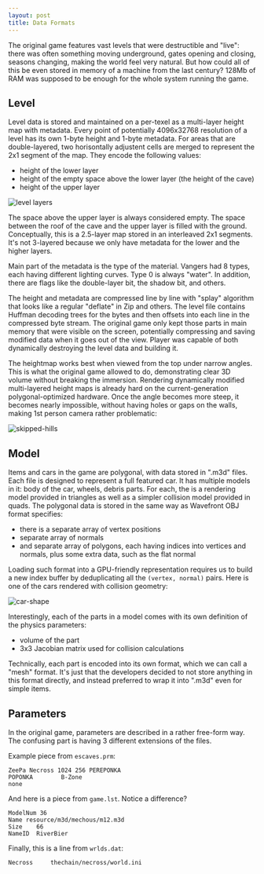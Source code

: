 ```yaml
---
layout: post
title: Data Formats
---
```


The original game features vast levels that were destructible and "live": there was often something moving underground, gates opening and closing, seasons changing, making the world feel very natural. But how could all of this be even stored in memory of a machine from the last century? 128Mb of RAM was supposed to be enough for the whole system running the game.

## Level

Level data is stored and maintained on a per-texel as a multi-layer height map with metadata. Every point of potentially 4096x32768 resolution of a level has its own 1-byte height and 1-byte metadata. For areas that are double-layered, two horisontally adjustent cells are merged to represent the 2x1 segment of the map. They encode the following values:
  - height of the lower layer
  - height of the empty space above the lower layer (the height of the cave)
  - height of the upper layer

![level layers]({{site.baseurl}}/assets/level-layers.png)

The space above the upper layer is always considered empty. The space between the roof of the cave and the upper layer is filled with the ground. Conceptually, this is a 2.5-layer map stored in an interleaved 2x1 segments. It's not 3-layered because we only have metadata for the lower and the higher layers.

Main part of the metadata is the type of the material. Vangers had 8 types, each having different lighting curves. Type 0 is always "water". In addition, there are flags like the double-layer bit, the shadow bit, and others.

The height and metadata are compressed line by line with "splay" algorithm that looks like a regular "deflate" in Zip and others. The level file contains Huffman decoding trees for the bytes and then offsets into each line in the compressed byte stream. The original game only kept those parts in main memory that were visible on the screen, potentially compressing and saving modified data when it goes out of the view. Player was capable of both dynamically destroying the level data and building it.

The heightmap works best when viewed from the top under narrow angles. This is what the original game allowed to do, demonstrating clear 3D volume without breaking the immersion. Rendering dynamically modified multi-layered height maps is already hard on the current-generation polygonal-optimized hardware. Once the angle becomes more steep, it becomes nearly impossible, without having holes or gaps on the walls, making 1st person camera rather problematic:

![skipped-hills](https://user-images.githubusercontent.com/107301/45591412-0774fe80-b920-11e8-8b5a-0e19f2046ca5.png)

## Model

Items and cars in the game are polygonal, with data stored in ".m3d" files. Each file is designed to represent a full featured car. It has multiple models in it: body of the car, wheels, debris parts. For each, the is a rendering model provided in triangles as well as a simpler collision model provided in quads. The polygonal data is stored in the same way as Wavefront OBJ format specifies:
  - there is a separate array of vertex positions
  - separate array of normals
  - and separate array of polygons, each having indices into vertices and normals, plus some extra data, such as the flat normal

Loading such format into a GPU-friendly representation requires us to build a new index buffer by deduplicating all the `(vertex, normal)` pairs. Here is one of the cars rendered with collision geometry:

![car-shape]({{site.baseurl}}/assets/model-shape.png)

Interestingly, each of the parts in a model comes with its own definition of the physics parameters:
  - volume of the part
  - 3x3 Jacobian matrix used for collision calculations

Technically, each part is encoded into its own format, which we can call a "mesh" format. It's just that the developers decided to not store anything in this format directly, and instead preferred to wrap it into ".m3d" even for simple items.

## Parameters

In the original game, parameters are described in a rather free-form way. The confusing part is having 3 different extensions of the files.

Example piece from `escaves.prm`:
```
ZeePa Necross 1024 256 PEREPONKA
POPONKA        B-Zone
none
```

And here is a piece from `game.lst`. Notice a difference?
```
ModelNum 36
Name resource/m3d/mechous/m12.m3d
Size	66
NameID	RiverBier
```

Finally, this is a line from `wrlds.dat`:
```
Necross 	thechain/necross/world.ini
```